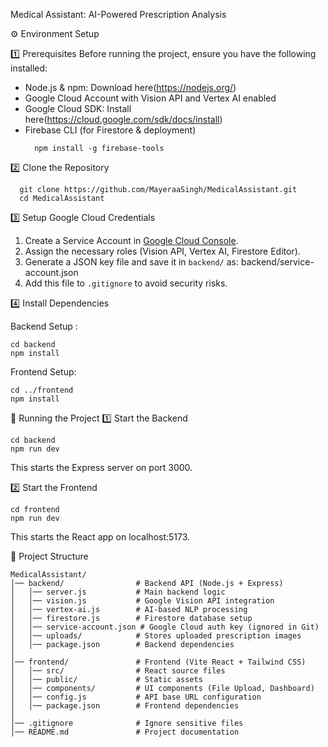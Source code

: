 Medical Assistant: AI-Powered Prescription Analysis

⚙️ Environment Setup

1️⃣ Prerequisites
Before running the project, ensure you have the following installed:

- Node.js & npm: Download here(https://nodejs.org/)
- Google Cloud Account with Vision API and Vertex AI enabled
- Google Cloud SDK: Install here(https://cloud.google.com/sdk/docs/install)
- Firebase CLI (for Firestore & deployment)
  ```
    npm install -g firebase-tools
  ```
2️⃣ Clone the Repository
```
  git clone https://github.com/MayeraaSingh/MedicalAssistant.git
  cd MedicalAssistant
```

3️⃣ Setup Google Cloud Credentials
1. Create a Service Account in [Google Cloud Console](https://console.cloud.google.com/).
2. Assign the necessary roles (Vision API, Vertex AI, Firestore Editor).
3. Generate a JSON key file and save it in `backend/` as:
     backend/service-account.json
4. Add this file to `.gitignore` to avoid security risks.

4️⃣ Install Dependencies

Backend Setup :
```
cd backend
npm install
```
Frontend Setup: 
```
cd ../frontend
npm install
```

🚀 Running the Project
1️⃣ Start the Backend
```
cd backend
npm run dev
```
This starts the Express server on port 3000.

2️⃣ Start the Frontend
```
cd frontend
npm run dev
```
This starts the React app on localhost:5173.

📂 Project Structure

```
MedicalAssistant/
│── backend/                # Backend API (Node.js + Express)
│   │── server.js           # Main backend logic
│   │── vision.js           # Google Vision API integration
│   │── vertex-ai.js        # AI-based NLP processing
│   │── firestore.js        # Firestore database setup
│   │── service-account.json # Google Cloud auth key (ignored in Git)
│   │── uploads/            # Stores uploaded prescription images
│   │── package.json        # Backend dependencies
│
│── frontend/               # Frontend (Vite React + Tailwind CSS)
│   │── src/                # React source files
│   │── public/             # Static assets
│   │── components/         # UI components (File Upload, Dashboard)
│   │── config.js           # API base URL configuration
│   │── package.json        # Frontend dependencies
│
│── .gitignore              # Ignore sensitive files
│── README.md               # Project documentation
```
